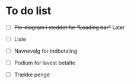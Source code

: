 # To do list
- [ ] ~~Pie-diagram i steddet for "Loading bar"~~ Later
- [ ] Liste
- [ ] Navnevalg for indbetaling
- [ ] Podium for lavest betalte
- [ ] Trække penge

